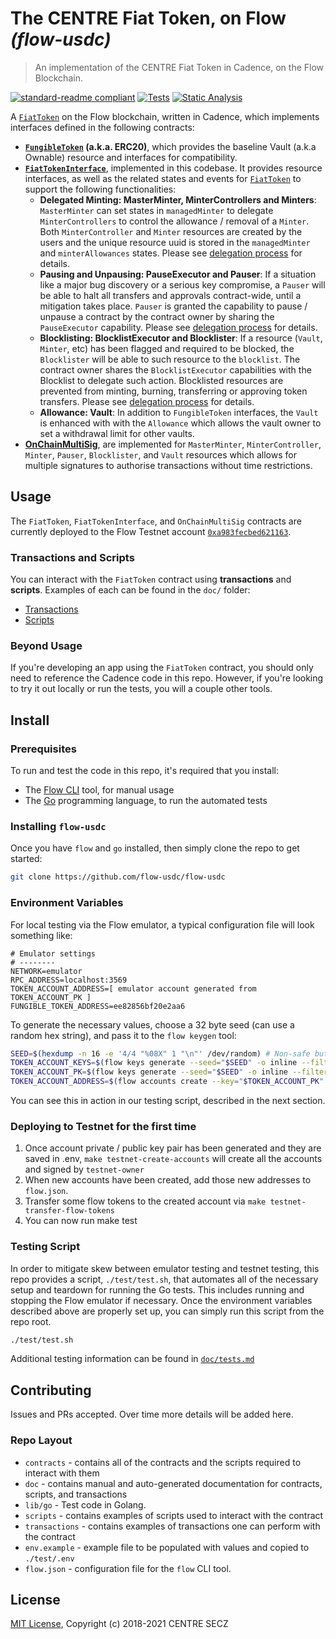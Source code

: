 # The CENTRE Fiat Token, on Flow _(flow-usdc)_

> An implementation of the CENTRE Fiat Token in Cadence, on the Flow Blockchain.

<!-- markdownlint-configure-file { "MD013": { "line_length": 100 } } -->

[![standard-readme compliant](https://img.shields.io/badge/readme%20style-standard-lightgreen.svg?style=flat-square)](https://github.com/RichardLitt/standard-readme)
[![Tests](https://github.com/flow-usdc/flow-usdc/actions/workflows/tests-main.yml/badge.svg)](https://github.com/flow-usdc/flow-usdc/actions/workflows/tests-main.yml)
[![Static Analysis](https://github.com/flow-usdc/flow-usdc/actions/workflows/static-analysis.yml/badge.svg)](https://github.com/flow-usdc/flow-usdc/actions/workflows/static-analysis.yml)

<!-- TODO: Banner? -->

A [`FiatToken`] on the Flow blockchain, written in Cadence, which implements interfaces defined
in the following contracts:

* **[`FungibleToken`] (a.k.a. ERC20)**, which provides the baseline Vault (a.k.a Ownable) resource
and interfaces for compatibility.
* **[`FiatTokenInterface`]**, implemented in this codebase. It provides resource interfaces,
as well as the related states and events for [`FiatToken`] to support the following functionalities:
  * **Delegated Minting: MasterMinter, MinterControllers and Minters**:
  `MasterMinter` can set states in `managedMinter` to  delegate
  `MinterControllers` to control the allowance / removal of a `Minter`.
  Both `MinterController` and `Minter` resources are created by the users
  and the unique resource uuid is stored in the `managedMinter` and `minterAllowances` states.
  Please see [delegation process](./doc/resource-interactions.md) for details.
  * **Pausing and Unpausing: PauseExecutor and Pauser**: If a situation like a major bug discovery
  or a serious key compromise,
  a `Pauser` will be able to halt all transfers and approvals contract-wide,
  until a mitigation takes place.
  `Pauser` is granted the capability to pause / unpause a contract by the contract owner by
  sharing the `PauseExecutor` capability.
  Please see [delegation process](./doc/resource-interactions.md) for details.
  * **Blocklisting: BlocklistExecutor and Blocklister**: If a resource (`Vault`, `Minter`, etc)
  has been flagged and required to be blocked, the `Blocklister` will be able to such resource to
  the `blocklist`. The contract owner shares the `BlocklistExecutor` capabilities with the
  Blocklist to delegate such action.
  Blocklisted resources are prevented from minting, burning, transferring or approving token transfers.
  Please see [delegation process](./doc/resource-interactions.md) for details.
  * **Allowance: Vault**: In addition to `FungibleToken` interfaces,
  the `Vault` is enhanced with with the `Allowance` which allows the vault owner to set a withdrawal
  limit for other vaults.
* **[OnChainMultiSig]**, are implemented for `MasterMinter`, `MinterController`, `Minter`, `Pauser`,
`Blocklister`, and `Vault` resources which allows for multiple signatures to authorise transactions
without time restrictions.

[`FiatToken`]: https://github.com/flow-usdc/flow-usdc/blob/main/contracts/FiatToken.cdc
[`FiatTokenInterface`]: https://github.com/flow-usdc/flow-usdc/blob/main/contracts/FiatTokenInterface.cdc
[`FungibleToken`]: https://docs.onflow.org/core-contracts/fungible-token/
[OnChainMultiSig]: https://github.com/flow-hydraulics/onchain-multisig

## Usage

The `FiatToken`, `FiatTokenInterface`, and `OnChainMultiSig` contracts are currently deployed to
the Flow Testnet account [`0xa983fecbed621163`].

### Transactions and Scripts

You can interact with the `FiatToken` contract using **transactions** and **scripts**. Examples
of each can be found in the `doc/` folder:

* [Transactions](./doc/TRANSACTIONS.md)
* [Scripts](./doc/SCRIPTS.md)

### Beyond Usage

If you're developing an app using the `FiatToken` contract, you should only need to reference the
Cadence code in this repo. However, if you're looking to try it out locally or run the tests,
you will a couple other tools.

## Install

### Prerequisites

To run and test the code in this repo, it's required that you install:

* The [Flow CLI](https://docs.onflow.org/flow-cli/) tool, for manual usage
* The [Go](https://golang.org/doc/install) programming language, to run the automated tests

### Installing `flow-usdc`

Once you have `flow` and `go` installed, then simply clone the repo to get started:

```bash
git clone https://github.com/flow-usdc/flow-usdc
```

[`0xa983fecbed621163`]: https://flow-view-source.com/testnet/account/0xa983fecbed621163/

### Environment Variables

For local testing via the Flow emulator, a typical configuration file will look something like:

```shell
# Emulator settings
# --------
NETWORK=emulator
RPC_ADDRESS=localhost:3569
TOKEN_ACCOUNT_ADDRESS=[ emulator account generated from TOKEN_ACCOUNT_PK ]
FUNGIBLE_TOKEN_ADDRESS=ee82856bf20e2aa6
```

To generate the necessary values, choose a 32 byte seed (can use a random hex string), and
pass it to the `flow keygen` tool:

```bash
SEED=$(hexdump -n 16 -e '4/4 "%08X" 1 "\n"' /dev/random) # Non-safe but usable random numbers
TOKEN_ACCOUNT_KEYS=$(flow keys generate --seed="$SEED" -o inline --filter=Private)
TOKEN_ACCOUNT_PK=$(flow keys generate --seed="$SEED" -o inline --filter=Private)
TOKEN_ACCOUNT_ADDRESS=$(flow accounts create --key="$TOKEN_ACCOUNT_PK" -o inline --filter=Address)
```

You can see this in action in our testing script, described in the next section.

### Deploying to Testnet for the first time

1. Once account private / public key pair has been generated and they are saved in .env,
`make testnet-create-accounts` will create all the accounts and signed by `testnet-owner`
2. When new accounts have been created, add those new addresses to `flow.json`.
3. Transfer some flow tokens to the created account via `make testnet-transfer-flow-tokens`
4. You can now run make test

### Testing Script

In order to mitigate skew between emulator testing and testnet testing, this repo provides a
script, `./test/test.sh`, that automates all of the necessary setup and teardown for running the Go
tests. This includes running and stopping the Flow emulator if necessary. Once the environment
variables described above are properly set up, you can simply run this script from the repo
root.

```bash
./test/test.sh
```

Additional testing information can be found in [`doc/tests.md`](./doc/tests.md)

## Contributing

Issues and PRs accepted. Over time more details will be added here.

### Repo Layout

* `contracts` - contains all of the contracts and the scripts required to interact with them
* `doc` - contains manual and auto-generated documentation for contracts, scripts, and transactions
* `lib/go` - Test code in Golang.
* `scripts` - contains examples of scripts used to interact with the contract
* `transactions` - contains examples of transactions one can perform with the contract
* `env.example` - example file to be populated with values and copied to `./test/.env`
* `flow.json` - configuration file for the `flow` CLI tool.

## License

[MIT License](./LICENSE), Copyright (c) 2018-2021 CENTRE SECZ

